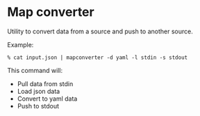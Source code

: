 # Map converter

Utility to convert data from a source and push to another source.

Example:
```
% cat input.json | mapconverter -d yaml -l stdin -s stdout
```

This command will:
- Pull data from stdin
- Load json data
- Convert to yaml data
- Push to stdout
